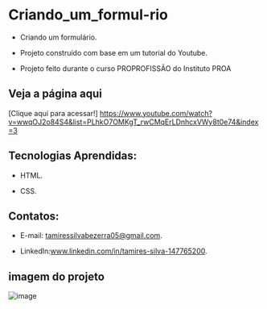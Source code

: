 # Criando_um_formul-rio

 - Criando um formulário.
   
 - Projeto construído com base em um tutorial do Youtube.

 - Projeto feito durante o curso PROPROFISSÃO do Instituto PROA
   
## Veja a página aqui

 [Clique aqui para acessar!] https://www.youtube.com/watch?v=wwqOJ2o84S4&list=PLhkO7OMKgT_rwCMqErLDnhcxVWy8t0e74&index=3
   
## Tecnologias Aprendidas:
 - HTML.
   
 - CSS.

## Contatos:
 - E-mail: tamiressilvabezerra05@gmail.com.
   
 - LinkedIn:www.linkedin.com/in/tamires-silva-147765200.

    
    
## imagem do projeto

![image](https://github.com/tamiressil/Criando_um_formul-rio/assets/163886976/4fde505d-90e2-4ea3-a92e-29a17e5f6ca4)

